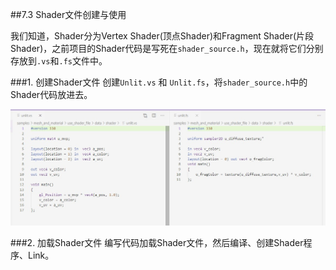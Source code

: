 ##7.3 Shader文件创建与使用

我们知道，Shader分为Vertex Shader(顶点Shader)和Fragment Shader(片段Shader)，之前项目的Shader代码是写死在`shader_source.h`，现在就将它们分别存放到`.vs`和`.fs`文件中。

###1. 创建Shader文件
创建`Unlit.vs` 和 `Unlit.fs`，将`shader_source.h`中的Shader代码放进去。

![](../../imgs/mesh_and_material/use_shader_file/vs_and_fs_file.jpg)


###2. 加载Shader文件
编写代码加载Shader文件，然后编译、创建Shader程序、Link。

